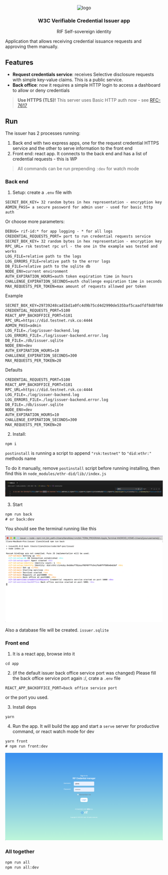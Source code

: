 <p align="middle">
    <img src="https://www.rifos.org/assets/img/logo.svg" alt="logo" height="100" >
</p>
<h3 align="middle">W3C Verifiable Credential Issuer app</h3>
<p align="middle">
    RIF Self-sovereign identity
</p>

Application that allows receiving credential issuance requests and approving them manually.

## Features

- **Request credentials service**: receives Selective disclosure requests with simple key-value claims. This is a public service.
- **Back office**: now it requires a simple HTTP login to access a dashboard to allow or deny credentials

> **Use HTTPS (TLS)!** This server uses Basic HTTP auth now - see [RFC-7617](https://tools.ietf.org/html/rfc7617)

## Run

The issuer has 2 processes running:

1. Back end with two express apps, one for the request credential HTTPS service and the other to serve information to the front end
2. Front end: react app. It connects to the back end and has a list of credential requests - this is WP

> All commands can be run prepending  `:dev` for watch mode

### Back end

1. Setup: create a `.env` file with

  ```
  SECRET_BOX_KEY= 32 random bytes in hex representation - encryption key
  ADMIN_PASS= a secure password for admin user - used for basic http auth
  ```

  Or choose more parameters:

  ```
  DEBUG= rif-id:* for app logging - * for all logs
  CREDENTIAL_REQUESTS_PORT= port to run credential requests service
  SECRET_BOX_KEY= 32 random bytes in hex representation - encryption key
  RPC_URL= rsk testnet rpc url - the one in the example was tested and works
  LOG_FILE=relative path to the logs
  LOG_ERRORS_FILE=relative path to the error logs
  DB_FILE=relative path to the sqlite db
  NODE_ENV=current environment
  AUTH_EXPIRATION_HOURS=auth token expiration time in hours
  CHALLENGE_EXPIRATION_SECONDS=auth challenge expiration time in seconds
  MAX_REQUESTS_PER_TOKEN=max amount of requests allowed per token
  ```

  Example

  ```
  SECRET_BOX_KEY=29739248cad1bd1a0fc4d9b75cd4d2990de535baf5caadfdf8d8f86664aa830c
  CREDENTIAL_REQUESTS_PORT=5100
  REACT_APP_BACKOFFICE_PORT=5101
  RPC_URL=https://did.testnet.rsk.co:4444
  ADMIN_PASS=admin
  LOG_FILE=./log/issuer-backend.log
  LOG_ERRORS_FILE=./log/issuer-backend.error.log
  DB_FILE=./db/issuer.sqlite
  NODE_ENV=dev
  AUTH_EXPIRATION_HOURS=10
  CHALLENGE_EXPIRATION_SECONDS=300
  MAX_REQUESTS_PER_TOKEN=20
  ```

  Defaults

  ```
  CREDENTIAL_REQUESTS_PORT=5100
  REACT_APP_BACKOFFICE_PORT=5101
  RPC_URL=https://did.testnet.rsk.co:4444
  LOG_FILE=./log/issuer-backend.log
  LOG_ERRORS_FILE=./log/issuer-backend.error.log
  DB_FILE=./db/issuer.sqlite
  NODE_ENV=dev
  AUTH_EXPIRATION_HOURS=10
  CHALLENGE_EXPIRATION_SECONDS=300
  MAX_REQUESTS_PER_TOKEN=20
  ```

2. Install:

  ```
  npm i
  ```
  
  `postinstall` is running a script to append `"rsk:testnet"` to `"did:ethr:"` methods name

  To do it manually, remove `postinstall` script before running installing, then find this in `node_modules/ethr-did/lib//index.js`

  ![fix](./img/fix.png)

3. Start

  ```
  npm run back
  # or back:dev
  ```

You should see the terminal running like this

![back](./img/back.png)

Also a database file will be created. `issuer.sqlite`

### Front end

1. It is a react app, browse into it

  ```
  cd app
  ```

2. (if the default issuer back office service port was changed) Please fill the back office service port again :/, crate a `.env` file

  ```
  REACT_APP_BACKOFFICE_PORT=back office service port
  ```

  or the port you used.

3. Install deps

  ```
  yarn
  ```

4. Run the app. It will build the app and start a `serve` server for productive command, or react watch mode for dev

  ```
  yarn front
  # npm run front:dev
  ```

![front](./img/front.png)

### All together

```
npm run all
npm run all:dev
```
